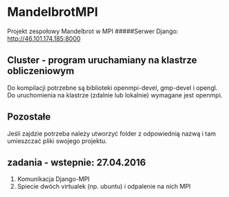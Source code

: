# MandelbrotMPI
Projekt zespołowy Mandelbrot w MPI
#####Serwer Django: http://46.101.174.185:8000

## Cluster - program uruchamiany na klastrze obliczeniowym
Do kompilacji potrzebne są biblioteki openmpi-devel, gmp-devel i opengl. 
Do uruchomienia na klastrze (zdalnie lub lokalnie) wymagane jest openmpi.

## Pozostałe
Jeśli zajdzie potrzeba należy utworzyć folder z odpowiednią nazwą i tam umieszczać pliki swojego projektu.

## zadania - wstepnie: 27.04.2016
1. Komunikacja Django-MPI
2. Spiecie dwóch virtualek (np. ubuntu) i odpalenie na nich MPI
